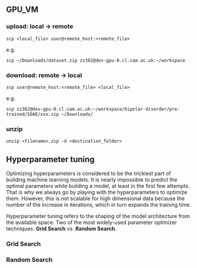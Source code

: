 ## GPU_VM

### upload: local -> remote
```
scp <local_file> user@remote_host:<remote_file>
```
e.g.
```
scp ~/Downloads/dataset.zip zz362@dev-gpu-0.cl.cam.ac.uk:~/workspace
```

### download: remote -> local
```
scp user@remote_host:<remote_file> <local_file>
```
e.g.
```
scp zz362@dev-gpu-0.cl.cam.ac.uk:~/workspace/bipolar-disorder/pre-trained/SDAE/xxx.zip ~/Downloads/
```

### unzip
```
unzip <filename>.zip -d <destination_folder>
```

## Hyperparameter tuning

Optimizing hyperparameters is considered to be the trickiest part of building machine learning models. It is nearly impossible to predict the optimal parameters while building a model, at least in the first few attempts. That is why we always go by playing with the hyperparameters to optimize them. However, this is not scalable for high dimensional data because the number of the increase in iterations, which in turn expands the training time.

Hyperparameter tuning refers to the shaping of the model architecture from the available space. Two of the most widely-used parameter optimizer techniques: **Grid Search** vs. **Random Search**.


### Grid Search


### Random Search